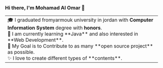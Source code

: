 ### Hi there, I'm Mohamad Al Omar 👋

<table>
<tr>
  <td valign="center">
    🎓 I graduated fromyarmouk university in jordan with <strong>Computer Information System</strong> degree with <strong>honors</strong>.<br/>
    🌱 I am currently learning **Java** and also interested in **Web Development**.<br/>
    🎯 My Goal is to Contribute to as many **open source project** as possible.<br/>
    ✨ I love to create different types of **contents**.<br/>
  </td>
<!--<td >
  
# this is my daily.dev card, you can edit this accordingly
    <a href="https://app.daily.dev/Astrodevil"><img src="https://api.daily.dev/devcards/81fef2c2311f4739a063dbde61b40fe2.png?r=1fr" width="300" alt="Mr. Ånand's Dev Card"/></a>
  </td>-->
</tr>
</table>

<!--
**Mohamad-Al-Omar/Mohamad-Al-Omar** is a ✨ _special_ ✨ repository because its `README.md` (this file) appears on your GitHub profile.

Here are some ideas to get you started:

- 🔭 I’m currently working on ...
- 🌱 I’m currently learning ...
- 👯 I’m looking to collaborate on ...
- 🤔 I’m looking for help with ...
- 💬 Ask me about ...
- 📫 How to reach me: ...
- 😄 Pronouns: ...
- ⚡ Fun fact: ...
-->
